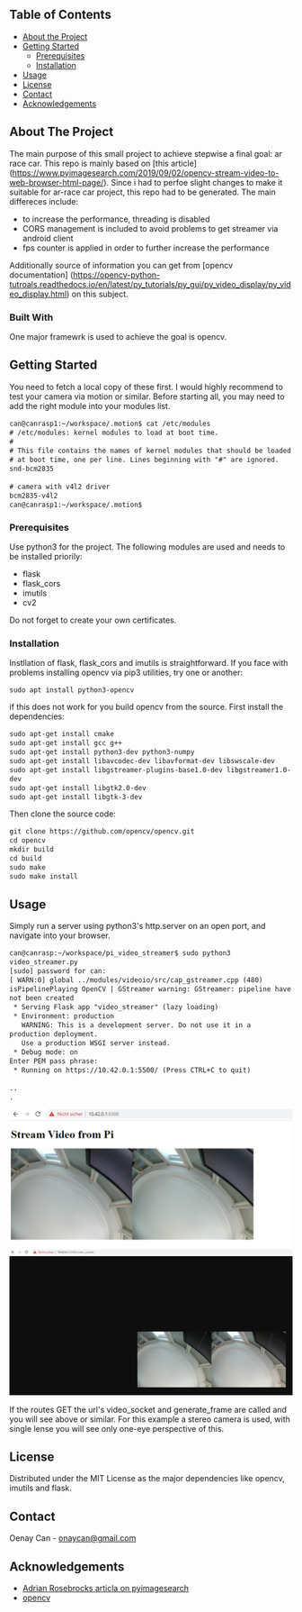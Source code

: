 <!-- TABLE OF CONTENTS -->
## Table of Contents

* [About the Project](#about-the-project)
* [Getting Started](#getting-started)
  * [Prerequisites](#prerequisites)
  * [Installation](#installation)
* [Usage](#usage)
* [License](#license)
* [Contact](#contact)
* [Acknowledgements](#acknowledgements)

<!-- ABOUT THE PROJECT -->
## About The Project

The main purpose of this small project to achieve stepwise a final goal: ar race car. 
This repo is mainly based on [this article] (https://www.pyimagesearch.com/2019/09/02/opencv-stream-video-to-web-browser-html-page/). 
Since i had to perfoe slight changes to make it suitable for ar-race car project, this repo had to be generated. 
The main differeces include: 

* to increase the performance, threading is disabled
* CORS management is included to avoid problems to get streamer via android client
* fps counter is applied in order to further increase the performance

Additionally source of information you can get from [opencv documentation] (https://opencv-python-tutroals.readthedocs.io/en/latest/py_tutorials/py_gui/py_video_display/py_video_display.html) on this subject. 

### Built With
One major framewrk is used to achieve the goal is opencv. 

<!-- GETTING STARTED -->
## Getting Started

You need to fetch a local copy of these first. 
I would highly recommend to test your camera via motion or similar. 
Before starting all, you may need to add the right module into your modules list. 

```shell
can@canrasp1:~/workspace/.motion$ cat /etc/modules
# /etc/modules: kernel modules to load at boot time.
#
# This file contains the names of kernel modules that should be loaded
# at boot time, one per line. Lines beginning with "#" are ignored.
snd-bcm2835

# camera with v4l2 driver
bcm2835-v4l2
can@canrasp1:~/workspace/.motion$
```

### Prerequisites

Use python3 for the project. The following modules are used and needs to be installed priorily: 

* flask
* flask_cors
* imutils
* cv2

Do not forget to create your own certificates.

### Installation
Instllation of flask, flask_cors and imutils is straightforward. 
If you face with problems installing opencv via pip3 utilities, try one or another: 

```shell
sudo apt install python3-opencv
```

if this does not work for you build opencv from the source. First install the dependencies:

```shell
sudo apt-get install cmake
sudo apt-get install gcc g++
sudo apt-get install python3-dev python3-numpy
sudo apt-get install libavcodec-dev libavformat-dev libswscale-dev
sudo apt-get install libgstreamer-plugins-base1.0-dev libgstreamer1.0-dev
sudo apt-get install libgtk2.0-dev
sudo apt-get install libgtk-3-dev
```
Then clone the source code: 

```shell
git clone https://github.com/opencv/opencv.git
cd opencv
mkdir build
cd build
sudo make 
sudo make install
```

<!-- USAGE EXAMPLES -->
## Usage
Simply run a server using python3's http.server on an open port, and navigate into your browser. 

```shell
can@canrasp:~/workspace/pi_video_streamer$ sudo python3 video_streamer.py 
[sudo] password for can: 
[ WARN:0] global ../modules/videoio/src/cap_gstreamer.cpp (480) isPipelinePlaying OpenCV | GStreamer warning: GStreamer: pipeline have not been created
 * Serving Flask app "video_streamer" (lazy loading)
 * Environment: production
   WARNING: This is a development server. Do not use it in a production deployment.
   Use a production WSGI server instead.
 * Debug mode: on
Enter PEM pass phrase:
 * Running on https://10.42.0.1:5500/ (Press CTRL+C to quit)

..
.
```

![Image 1](./readme_pics/stream.png?raw=true "stream")

If the routes GET the url's video_socket and generate_frame are called and you will see above or similar. 
For this example a stereo camera is used, with single lense you will see only one-eye perspective of this. 

<!-- LICENSE -->
## License

Distributed under the MIT License as the major dependencies like opencv, imutils and flask. 

<!-- CONTACT -->
## Contact

Oenay Can - onaycan@gmail.com

<!-- ACKNOWLEDGEMENTS -->
## Acknowledgements
* [Adrian Rosebrocks articla on pyimagesearch](https://www.pyimagesearch.com/2019/09/02/opencv-stream-video-to-web-browser-html-page/)
* [opencv](https://opencv-python-tutroals.readthedocs.io/en/latest/index.html)